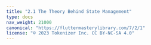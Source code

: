 ```yaml
---
title: "2.1 The Theory Behind State Management"
type: docs
nav_weight: 21000
canonical: "https://fluttermasterylibrary.com/7/2/1"
license: "© 2023 Tokenizer Inc. CC BY-NC-SA 4.0"
---
```

